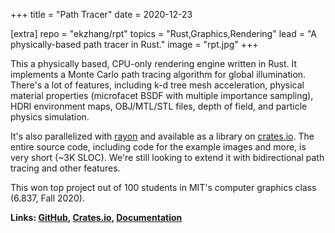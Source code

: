 +++
title = "Path Tracer"
date = 2020-12-23

[extra]
repo = "ekzhang/rpt"
topics = "Rust,Graphics,Rendering"
lead = "A physically-based path tracer in Rust."
image = "rpt.jpg"
+++

This a physically based, CPU-only rendering engine written in Rust. It
implements a Monte Carlo path tracing algorithm for global illumination. There's
a lot of features, including k-d tree mesh acceleration, physical material
properties (microfacet BSDF with multiple importance sampling), HDRI environment
maps, OBJ/MTL/STL files, depth of field, and particle physics simulation.

It's also parallelized with [rayon](https://github.com/rayon-rs/rayon) and
available as a library on [crates.io](https://crates.io/). The entire source
code, including code for the example images and more, is very short (~3K SLOC).
We're still looking to extend it with bidirectional path tracing and other
features.

This won top project out of 100 students in MIT's computer graphics class
(6.837, Fall 2020).

**Links: [GitHub](https://github.com/ekzhang/rpt),
[Crates.io](https://crates.io/crates/rpt),
[Documentation](https://docs.rs/rpt)**
